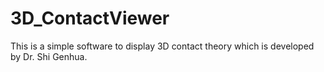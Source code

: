 3D_ContactViewer
================

This is a simple software to display 3D contact theory which is developed by Dr. Shi Genhua.
